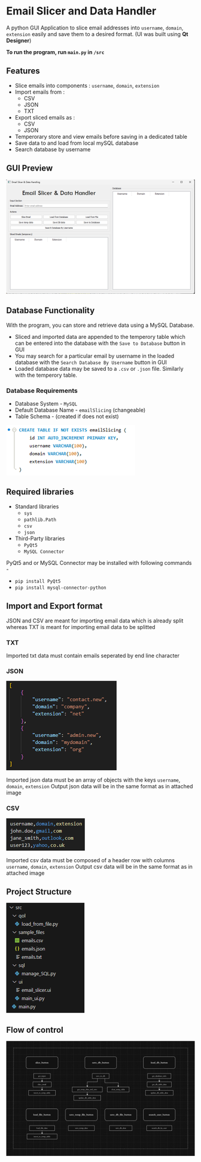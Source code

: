 # Email Slicer and Data Handler
A python GUI Application to slice email addresses into `username`, `domain`, `extension` easily and save them to a desired format.
(UI was built using **Qt Designer**)

**To run the program, run `main.py` in `/src`**

## Features
- Slice emails into components : `username`, `domain`, `extension`
- Import emails from :
    - CSV
    - JSON
    - TXT
- Export sliced emails as :
    - CSV
    - JSON
- Temperorary store and view emails before saving in a dedicated table
- Save data to and load from local mySQL database
- Search database by username

## GUI Preview
![](readme/{49E5B5A9-C31D-438C-90AD-BC4A23586208}.png)

## Database Functionality
With the program, you can store and retrieve data using a MySQL Database.
- Sliced and imported data are appended to the temperory table which can be entered into the database with the `Save to Database` button in GUI
- You may search for a particular email by username in the loaded database with the `Search Database By Username` button in GUI
- Loaded database data may be saved to a `.csv` or `.json` file. Similarly with the temperory table.

### Database Requirements
- Database System - `MySQL`
- Default Database Name - `emailSlicing` (changeable)
- Table Schema - (created if does not exist)

![](readme/{4A9A4735-4026-4BBB-867B-577607DFF858}.png)

## Required libraries
- Standard libraries
    - `sys`
    - `pathlib.Path`
    - `csv`
    - `json`
- Third-Party libraries
    - `PyQt5`
    - `MySQL Connector`

PyQt5 and or MySQL Connector may be installed with following commands -
- `pip install PyQt5`
- `pip install mysql-connector-python`

## Import and Export format
JSON and CSV are meant for importing email data which is already split
whereas TXT is meant for importing email data to be splitted
### TXT
Imported txt data must contain emails seperated by end line character
### JSON
![](readme/{50016D1E-0C54-40CD-BAE4-C7F0E9D244ED}.png)

Imported json data must be an array of objects with the keys `username`, `domain`, `extension`
Output json data will be in the same format as in attached image
### CSV
![](readme/{86361C79-3A77-4E55-98B0-1B74CDCAAA0D}.png)

Imported csv data must be composed of a header row with columns `username`, `domain`, `extension`
Output csv data will be in the same format as in attached image

## Project Structure
![](readme/{E51B7986-AF17-4964-AB61-8D37B10D3326}.png)
## Flow of control
![](readme/Untitled%20Diagram.drawio%20(1).png)
